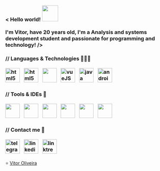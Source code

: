 <div id="apresentacao">
  <h3>
    < Hello world! <img height="50" src="https://i.ibb.co/LdNSFhk/bmo.gif" /> <br><br>
    I'm Vitor, have 20 years old, I'm a Analysis and systems development student and passionate for programming and technology! />
  </h3>
</div>
<div id="lingugens-e-tecnologias">
  <h3>
    // Languages & Technologies 👨🏽‍💻 <br><br>
    <a target="_blank" href="https://developer.mozilla.org/pt-BR/docs/Web/HTML"><img height="45" src="https://i.ibb.co/SVhgK60/html.png" alt="html5" /></a>
    <img width="5" src="https://i.ibb.co/y8LQ5Pw/transparent.png" />
    <a target="_blank" href="https://developer.mozilla.org/pt-BR/docs/Web/CSS"><img height="45" src="https://i.ibb.co/3hykCCy/css.png" alt="html5" /></a>
    <img width="5" src="https://i.ibb.co/y8LQ5Pw/transparent.png" />
    <a target="_blank" href="https://developer.mozilla.org/pt-BR/docs/Web/JavaScript"><img height="45" src="https://i.ibb.co/QpBV5fX/javascript.png" /></a>
    <img width="5" src="https://i.ibb.co/y8LQ5Pw/transparent.png" />
    <a href="https://br.vuejs.org/v2/guide/index.html"><img height="45" src="https://i.ibb.co/gV0gLx8/vuejs.png" alt="vueJS" /></a>
    <img width="5" src="https://i.ibb.co/y8LQ5Pw/transparent.png" />
    <a href=https://www.oracle.com/br/java/technologies/javase-jdk8-doc-downloads.html""><img height="45" src="https://i.ibb.co/X83NvWf/java.png" alt="java" /></a>
    <img width="5" rc="https://i.ibb.co/y8LQ5Pw/transparent.png" />
    <a href="https://developer.android.com/guide?hl=pt-br"><img height="45" src="https://i.ibb.co/HTXxgZB/android.png" alt="android" /></a>
    <img width="5" src="https://i.ibb.co/y8LQ5Pw/transparent.png" />
  </h3>
</div>
<div id="ferramentas-e-ides">
  <h3>
    // Tools & IDEs 🔧<br><br>
    <a href="https://developer.android.com/studio"><img height="45" src="https://i.ibb.co/fQHqmT8/androidstudio.png" /></a>
    <img width="5" src="https://i.ibb.co/y8LQ5Pw/transparent.png" />
    <a href="https://code.visualstudio.com/"><img height="45" src="https://i.ibb.co/XjhHkcL/vscode.png" /></a>
    <img width="5" src="https://i.ibb.co/y8LQ5Pw/transparent.png" />
    <a href="https://netbeans.apache.org/download/index.html"><img height="45" src="https://i.ibb.co/McCHLJX/netbeans.png" /></a>
    <img width="5" src="https://i.ibb.co/y8LQ5Pw/transparent.png" />
    <a href="https://www.mysql.com/"><img height="45" src="https://i.ibb.co/Prv6nZn/mysql.png" /></a>
    <img width="5" src="https://i.ibb.co/y8LQ5Pw/transparent.png" />
    <a href="https://www.scrum.org/"><img height="45" src="https://i.ibb.co/P5PcrdJ/scrum.png" /></a>
    <img width="5" src="https://i.ibb.co/y8LQ5Pw/transparent.png" />
    <a href="https://www.clickup.com/"><img height="45" src="https://i.ibb.co/zJjyTXz/clickup.png" /></a>
  </h3>
</div>
<div id="contato">
  <h3>
    // Contact me 📱<br><br>
    <a href="https://t.me/viit0r"><img height="45" src="https://i.ibb.co/3C0CM1J/telegram.png" alt="telegram" ></a>
    <img width="5" src="https://i.ibb.co/y8LQ5Pw/transparent.png" />
    <a href="https://www.linkedin.com/in/viit0r/"><img height="45" src="https://i.ibb.co/rF6vZBd/linkedin.png" alt="linkedin" ></a>
    <img width="5" src="https://i.ibb.co/y8LQ5Pw/transparent.png" />
    <a href="https://linktr.ee/viit0r"><img height="45" src="https://i.ibb.co/8DjkMnH/linktree.png" alt="linktree" ></a>
  </h3>
</div>
⭐ <a href="https://linktr.ee/viit0r">Vitor Oliveira</a>
